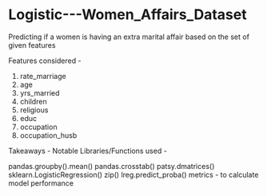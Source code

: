 # Logistic---Women_Affairs_Dataset
Predicting if a women is having an extra marital affair based on the set of given features

Features considered -
1. rate_marriage
2. age
3. yrs_married
4. children
5. religious
6. educ
7. occupation
8. occupation_husb

Takeaways - Notable Libraries/Functions used -

pandas.groupby().mean()
pandas.crosstab()
patsy.dmatrices()
sklearn.LogisticRegression()
zip()
lreg.predict_proba()
metrics - to calculate model performance
